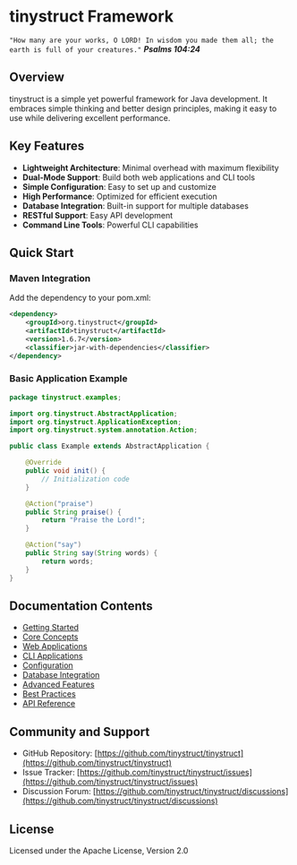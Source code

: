 # tinystruct Framework

`"How many are your works, O LORD! In wisdom you made them all; the earth is full of your creatures."`
***Psalms 104:24***

## Overview

tinystruct is a simple yet powerful framework for Java development. It embraces simple thinking and better design principles, making it easy to use while delivering excellent performance.

## Key Features

- **Lightweight Architecture**: Minimal overhead with maximum flexibility
- **Dual-Mode Support**: Build both web applications and CLI tools
- **Simple Configuration**: Easy to set up and customize
- **High Performance**: Optimized for efficient execution
- **Database Integration**: Built-in support for multiple databases
- **RESTful Support**: Easy API development
- **Command Line Tools**: Powerful CLI capabilities

## Quick Start

### Maven Integration

Add the dependency to your pom.xml:

```xml
<dependency>
    <groupId>org.tinystruct</groupId>
    <artifactId>tinystruct</artifactId>
    <version>1.6.7</version>
    <classifier>jar-with-dependencies</classifier>
</dependency>
```

### Basic Application Example

```java
package tinystruct.examples;

import org.tinystruct.AbstractApplication;
import org.tinystruct.ApplicationException;
import org.tinystruct.system.annotation.Action;

public class Example extends AbstractApplication {

    @Override
    public void init() {
        // Initialization code
    }

    @Action("praise")
    public String praise() {
        return "Praise the Lord!";
    }

    @Action("say")
    public String say(String words) {
        return words;
    }
}
```

## Documentation Contents

- [Getting Started](getting-started.md)
- [Core Concepts](core-concepts.md)
- [Web Applications](web-applications.md)
- [CLI Applications](cli-applications.md)
- [Configuration](configuration.md)
- [Database Integration](database.md)
- [Advanced Features](advanced-features.md)
- [Best Practices](best-practices.md)
- [API Reference](api/README.md)

## Community and Support

- GitHub Repository: [https://github.com/tinystruct/tinystruct](https://github.com/tinystruct/tinystruct)
- Issue Tracker: [https://github.com/tinystruct/tinystruct/issues](https://github.com/tinystruct/tinystruct/issues)
- Discussion Forum: [https://github.com/tinystruct/tinystruct/discussions](https://github.com/tinystruct/tinystruct/discussions)

## License

Licensed under the Apache License, Version 2.0